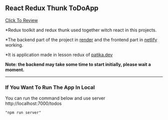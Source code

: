## React Redux Thunk ToDoApp
[Click To Review](https://react-redux-thunk-todo.netlify.app/)

*Redux toolkit and redux thunk used together witch react in this projects.

*The backend part of the project in [render](https://render.com/)
 and the frontend part in [netlify](https://www.netlify.com) working.

*It is application made in lesson redux of 	[patika.dev](https://www.patika.dev/tr)

**Note: the backend may take some time to start initially, please wait a moment.**

<hr>

### If You Want To Run The App In Local

You can run the command below and use server
http://localhost:7000/todos

```
"npm run server"
```

